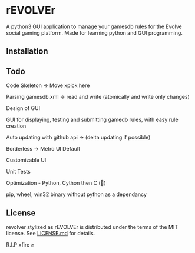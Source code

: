 # rEVOLVEr

A python3 GUI application to manage your gamesdb rules for the Evolve social gaming platform. Made for learning python and GUI programming.

## Installation

## Todo

Code Skeleton -> Move xpick here

Parsing gamesdb.xml -> read and write (atomically and write only changes)

Design of GUI

GUI for displaying, testing and submitting gamedb rules, with easy rule creation

Auto updating with github api -> (delta updating if possible)

Borderless -> Metro UI Default

Customizable UI

Unit Tests

Optimization - Python, Cython then C (:speak_no_evil:)

pip, wheel, win32 binary without python as a dependancy

## License

revolver stylized as rEVOLVEr is distributed under the terms of the MIT license. See [LICENSE.md](https://github.com/pathway27/revolver/blob/master/LICENSE.md) for details.

R.I.P xfire :fist:
